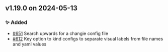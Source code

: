 ## v1.19.0 on 2024-05-13

### ✨ Added

* [#651](https://github.com/miniscruff/changie/issues/651) Search upwards for a changie config file
* [#612](https://github.com/miniscruff/changie/issues/612) Key option to kind configs to separate visual labels from file names and yaml values
